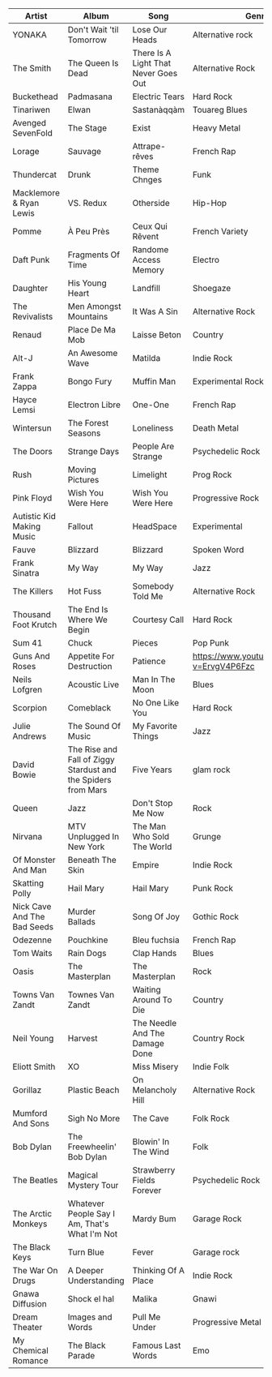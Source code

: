 | Artist        | Album         | Song  | Genre | Link |
| ------------- |-------------| -----| ------ |-------------| 
|YONAKA| Don't Wait 'til Tomorrow| Lose Our Heads| Alternative rock| https://www.youtube.com/watch?v=yOPVsA6Y2-c |
|The Smith| The Queen Is Dead| There Is A Light That Never Goes Out| Alternative Rock|  https://www.youtube.com/watch?v=siO6dkqidc4 |
|Buckethead|Padmasana| Electric Tears| Hard Rock| https://www.youtube.com/watch?v=0J2QdDbelmY |
|Tinariwen| Elwan| Sastanàqqàm| Touareg Blues| https://www.youtube.com/watch?v=vACZA9dGvV4 |
|Avenged SevenFold| The Stage| Exist| Heavy Metal| https://www.youtube.com/watch?v=ntgOlFbGWLY |
|Lorage| Sauvage | Attrape-rêves | French Rap| https://www.youtube.com/watch?v=xyMVTR2TQME |
|Thundercat| Drunk | Theme Chnges| Funk|  https://www.youtube.com/watch?v=GNCd_ERZvZM |
|Macklemore & Ryan Lewis| VS. Redux| Otherside| Hip-Hop| https://www.youtube.com/watch?v=fvDQy53eldY |
|Pomme | À Peu Près| Ceux Qui Rêvent| French Variety| https://www.youtube.com/watch?v=fDuB22toS3A |
|Daft Punk| Fragments Of Time | Randome Access Memory | Electro| https://www.youtube.com/watch?v=_ScM9pKlCfo |
|Daughter| His Young Heart | Landfill| Shoegaze| https://www.youtube.com/watch?v=u-SU9-78i2g |
|The Revivalists|Men Amongst Mountains| It Was A Sin| Alternative Rock| https://www.youtube.com/watch?v=C5N52D5ytkQ |
|Renaud| Place De Ma Mob| Laisse Beton| Country | https://www.youtube.com/watch?v=6uvdSHkKj00 |
|Alt-J|An Awesome Wave| Matilda| Indie Rock| https://www.youtube.com/watch?v=Q06wFUi5OM8 |
|Frank Zappa| Bongo Fury| Muffin Man| Experimental Rock| https://www.youtube.com/watch?v=qwIrXOtZyvQ |
|Hayce Lemsi| Electron Libre | One-One |French Rap | https://www.youtube.com/watch?v=YgBynbRGv74 |
|Wintersun|The Forest Seasons| Loneliness| Death Metal| https://www.youtube.com/watch?v=qIiZFpOQnd8|
|The Doors| Strange Days | People Are Strange | Psychedelic Rock | https://www.youtube.com/watch?v=GJY8jJkDoMY |
|Rush| Moving Pictures| Limelight | Prog Rock | https://www.youtube.com/watch?v=ZiRuj2_czzw|
|Pink Floyd|Wish You Were Here|Wish You Were Here | Progressive Rock |https://www.youtube.com/watch?v=IXdNnw99-Ic|
|Autistic Kid Making Music|Fallout|HeadSpace| Experimental |https://www.youtube.com/watch?v=-hg3lpleyLo|
|Fauve|Blizzard|Blizzard|Spoken Word|https://www.youtube.com/watch?v=HMpmedi_pH4|
|Frank Sinatra|My Way|My Way|Jazz|https://www.youtube.com/watch?v=xyzQebqFIGY|
|The Killers|Hot Fuss|Somebody Told Me|Alternative Rock|https://www.youtube.com/watch?v=Y5fBdpreJiU|
|Thousand Foot Krutch|The End Is Where We Begin|Courtesy Call|Hard Rock|https://www.youtube.com/watch?v=ocpDEOXABWg|
|Sum 41|Chuck|Pieces|Pop Punk|https://www.youtube.com/watch?v=By7ctqcWxyM|
|Guns And Roses|Appetite For Destruction|Patience|https://www.youtube.com/watch?v=ErvgV4P6Fzc|
|Neils Lofgren|Acoustic Live|Man In The Moon|Blues|https://www.youtube.com/watch?v=qs1nbcMbdyQ|
|Scorpion|Comeblack|No One Like You|Hard Rock|https://www.youtube.com/watch?v=6VwbyBGbqPY|
|Julie Andrews|The Sound Of Music|My Favorite Things|Jazz|https://www.youtube.com/watch?v=33o32C0ogVM|
|David Bowie|The Rise and Fall of Ziggy Stardust and the Spiders from Mars |Five Years|	glam rock|https://www.youtube.com/watch?v=4bcnO3VQ_fc|
|Queen|Jazz|Don't Stop Me Now|Rock|https://www.youtube.com/watch?v=HgzGwKwLmgM|
|Nirvana|MTV Unplugged In New York|The Man Who Sold The World|Grunge|https://www.youtube.com/watch?v=OgeR2oqZGTs|
|Of Monster And Man|Beneath The Skin|Empire|Indie Rock|https://www.youtube.com/watch?v=H2lzxGcbz-g
|Skatting Polly|Hail Mary|Hail Mary|Punk Rock|https://www.youtube.com/watch?v=v2ahvxACX5Q|
|Nick Cave And The Bad Seeds|Murder Ballads|Song Of Joy|Gothic Rock|https://open.spotify.com/album/0SJIg249cRWdGWEcqXsYyW?highlight=spotify:track:2wHv6LZbHjXKnjredCjd9A|
|Odezenne|Pouchkine|Bleu fuchsia|French Rap|https://www.youtube.com/watch?v=5xsikJv1a10|
|Tom Waits|Rain Dogs|Clap Hands|Blues|https://www.youtube.com/watch?v=krjxyEme5vM|
|Oasis|The Masterplan|The Masterplan|Rock|https://www.youtube.com/watch?v=dPPi2D6GK7A|
|Towns Van Zandt|Townes Van Zandt|Waiting Around To Die|Country|https://www.youtube.com/watch?v=l4zfEkKs2ZM|
|Neil Young|Harvest|The Needle And The Damage Done|Country Rock|https://www.youtube.com/watch?v=Hd3oqvnDKQk|
|Eliott Smith|XO|Miss Misery|Indie Folk|https://www.youtube.com/watch?v=HsixXCnYVfA|
|Gorillaz|Plastic Beach|On Melancholy Hill|Alternative Rock|https://www.youtube.com/watch?v=04mfKJWDSzI|
|Mumford And Sons|Sigh No More|The Cave|Folk Rock|https://www.youtube.com/watch?v=fNy8llTLvuA|
|Bob Dylan|The Freewheelin' Bob Dylan|Blowin' In The Wind|Folk|https://www.youtube.com/watch?v=MMFj8uDubsE| 
|The Beatles|Magical Mystery Tour|Strawberry Fields Forever| Psychedelic Rock|https://www.youtube.com/watch?v=HtUH9z_Oey8|
|The Arctic Monkeys|Whatever People Say I Am, That's What I'm Not|Mardy Bum|Garage Rock|https://www.youtube.com/watch?v=Lp1fQ51YZMM|
|The Black Keys|Turn Blue|Fever|Garage rock|https://www.youtube.com/watch?v=iZZUY32iCzU|
|The War On Drugs|A Deeper Understanding|Thinking Of A Place|Indie Rock|https://www.youtube.com/watch?v=TeaDE1magRk|
|Gnawa Diffusion|Shock el hal|Malika|Gnawi|https://www.youtube.com/watch?v=ef5Jzv2_hnI|
|Dream Theater|Images and Words|Pull Me Under|Progressive Metal|https://www.youtube.com/watch?v=SGRgAULYgWE|
|My Chemical Romance|The Black Parade|Famous Last Words|Emo|https://www.youtube.com/watch?v=8bbTtPL1jRs|  
